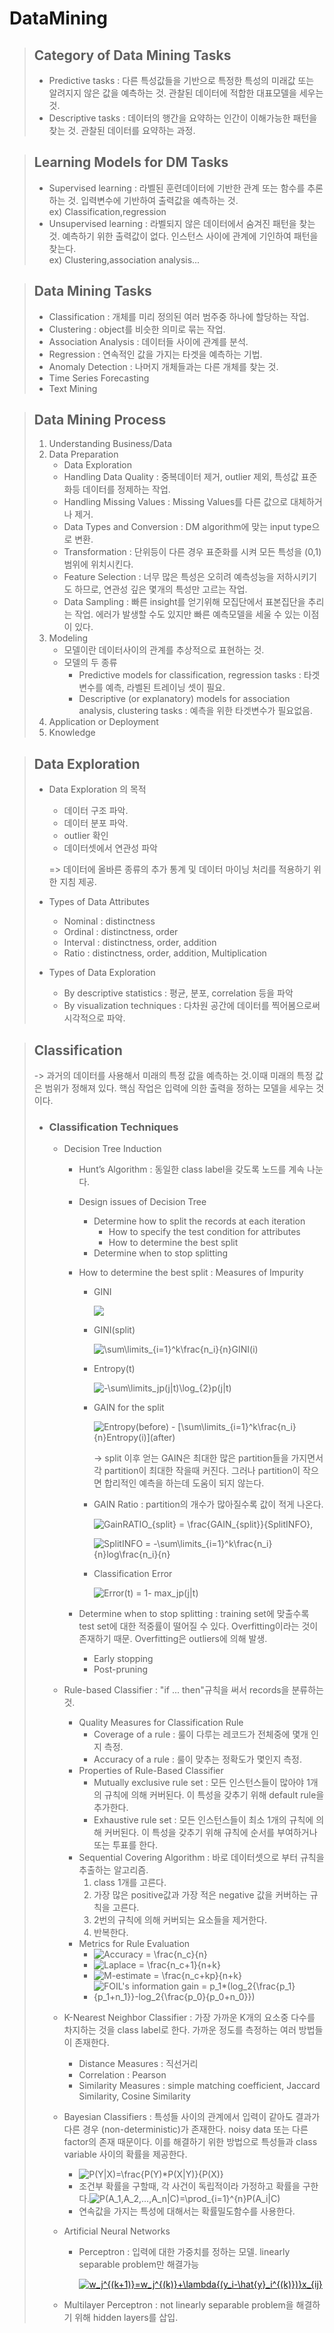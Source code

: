 # DataMining

> ## Category of Data Mining Tasks
>
> - Predictive tasks : 다른 특성값들을 기반으로 특정한 특성의 미래값 또는 알려지지 않은 값을 예측하는 것. 관찰된 데이터에 적합한 대표모델을 세우는 것.
> - Descriptive tasks : 데이터의 행간을 요약하는 인간이 이해가능한 패턴을 찾는 것. 관찰된 데이터를 요약하는 과정.

> ## Learning Models for DM Tasks
>
> - Supervised learning : 라벨된 훈련데이터에 기반한 관계 또는 함수를 추론하는 것. 입력변수에 기반하여 출력값을 예측하는 것.  
>   ex) Classification,regression
> - Unsupervised learning : 라벨되지 않은 데이터에서 숨겨진 패턴을 찾는 것. 예측하기 위한 출력값이 없다. 인스턴스 사이에 관계에 기인하여 패턴을 찾는다.  
>   ex) Clustering,association analysis...

> ## Data Mining Tasks
>
> - Classification : 개체를 미리 정의된 여러 범주중 하나에 할당하는 작업.
> - Clustering : object를 비슷한 의미로 묶는 작업.
> - Association Analysis : 데이터들 사이에 관계를 분석.
> - Regression : 연속적인 값을 가지는 타겟을 예측하는 기법.
> - Anomaly Detection : 나머지 개체들과는 다른 개체를 찾는 것.
> - Time Series Forecasting
> - Text Mining

> ## Data Mining Process
>
> 1. Understanding Business/Data
> 2. Data Preparation
>    - Data Exploration
>    - Handling Data Quality : 중복데이터 제거, outlier 제외, 특성값 표준화등 데이터를 정제하는 작업.
>    - Handling Missing Values : Missing Values를 다른 값으로 대체하거나 제거.
>    - Data Types and Conversion : DM algorithm에 맞는 input type으로 변환.
>    - Transformation : 단위등이 다른 경우 표준화를 시켜 모든 특성을 (0,1) 범위에 위치시킨다.
>    - Feature Selection : 너무 많은 특성은 오히려 예측성능을 저하시키기도 하므로, 연관성 깊은 몇개의 특성만 고르는 작업.
>    - Data Sampling : 빠른 insight를 얻기위해 모집단에서 표본집단을 추리는 작업. 에러가 발생할 수도 있지만 빠른 예측모델을 세울 수 있는 이점이 있다.
> 3. Modeling
>    - 모델이란 데이터사이의 관계를 추상적으로 표현하는 것.
>    - 모델의 두 종류
>      - Predictive models for classification, regression tasks : 타겟 변수를 예측, 라벨된 트레이닝 셋이 필요.
>      - Descriptive (or explanatory) models for association analysis, clustering tasks : 예측을 위한 타겟변수가 필요없음.
> 4. Application or Deployment
> 5. Knowledge

> ## Data Exploration
>
> - Data Exploration 의 목적
>
>   - 데이터 구조 파악.
>   - 데이터 분포 파악.
>   - outlier 확인
>   - 데이터셋에서 연관성 파악
>
>   => 데이터에 올바른 종류의 추가 통계 및 데이터 마이닝 처리를 적용하기 위한 지침 제공.
>
> - Types of Data Attributes
>   - Nominal : distinctness
>   - Ordinal : distinctness, order
>   - Interval : distinctness, order, addition
>   - Ratio : distinctness, order, addition, Multiplication
> - Types of Data Exploration
>   - By descriptive statistics : 평균, 분포, correlation 등을 파악
>   - By visualization techniques : 다차원 공간에 데이터를 찍어봄으로써 시각적으로 파악.

> ## Classification
>
> -> 과거의 데이터를 사용해서 미래의 특정 값을 예측하는 것.이때 미래의 특정 값은 범위가 정해져 있다. 핵심 작업은 입력에 의한 출력을 정하는 모델을 세우는 것이다.
>
> - ### Classification Techniques
>
>   - Decision Tree Induction
>
>     - Hunt’s Algorithm : 동일한 class label을 갖도록 노드를 계속 나눈다.
>     - Design issues of Decision Tree
>       - Determine how to split the records at each iteration
>         - How to specify the test condition for attributes
>         - How to determine the best split
>       - Determine when to stop splitting
>     - How to determine the best split : Measures of Impurity
>
>       - GINI
>
>           <img src="https://latex.codecogs.com/svg.latex?\inline&space;1&space;-&space;\sum[p(j|t)]^2"/>
>
>       - GINI(split)
>
>           <img src="https://latex.codecogs.com/svg.latex?\inline&space;\sum\limits_{i=1}^k\frac{n_i}{n}GINI(i)" title="\sum\limits_{i=1}^k\frac{n_i}{n}GINI(i)" />
>
>       - Entropy(t)
>
>           <img src="https://latex.codecogs.com/svg.latex?\inline&space;-\sum\limits_jp(j|t)\log_{2}p(j|t)" title="-\sum\limits_jp(j|t)\log_{2}p(j|t)" />
>
>       - GAIN for the split
>
>            <img src="https://latex.codecogs.com/svg.latex?\inline&space;Entropy(before)&space;-&space;[\sum\limits_{i=1}^k\frac{n_i}{n}Entropy(i)](after)" title="Entropy(before) - [\sum\limits_{i=1}^k\frac{n_i}{n}Entropy(i)](after)" />
>
>         -> split 이후 얻는 GAIN은 최대한 많은 partition들을 가지면서 각 partition이 최대한 작을때 커진다. 그러나 partition이 작으면 합리적인 예측을 하는데 도움이 되지 않는다.
>
>       - GAIN Ratio : partition의 개수가 많아질수록 값이 적게 나온다.
>
>         <img src="https://latex.codecogs.com/svg.latex?\inline&space;GainRATIO_{split}&space;=&space;\frac{GAIN_{split}}{SplitINFO}" title="GainRATIO_{split} = \frac{GAIN_{split}}{SplitINFO}" />,
>
>           <img src="https://latex.codecogs.com/svg.latex?\inline&space;SplitINFO&space;=&space;-\sum\limits_{i=1}^k\frac{n_i}{n}log\frac{n_i}{n}" title="SplitINFO = -\sum\limits_{i=1}^k\frac{n_i}{n}log\frac{n_i}{n}" />
>
>       - Classification Error
>
>           <img src="https://latex.codecogs.com/svg.latex?\inline&space;Error(t)&space;=&space;1-&space;max_jp(j|t)" title="Error(t) = 1- max_jp(j|t)" />
>
>     - Determine when to stop splitting : training set에 맞출수록 test set에 대한 적중률이 떨어질 수 있다. Overfitting이라는 것이 존재하기 때문. Overfitting은 outliers에 의해 발생.
>       - Early stopping
>       - Post-pruning
>
>   - Rule-based Classifier : "if ... then"규칙을 써서 records을 분류하는 것.
>     - Quality Measures for Classification Rule
>       - Coverage of a rule : 룰이 다루는 레코드가 전체중에 몇개 인지 측정.
>       - Accuracy of a rule : 룰이 맞추는 정확도가 몇인지 측정.
>     - Properties of Rule-Based Classifier
>       - Mutually exclusive rule set : 모든 인스턴스들이 많아야 1개의 규칙에 의해 커버된다. 이 특성을 갖추기 위해 default rule을 추가한다.
>       - Exhaustive rule set : 모든 인스턴스들이 최소 1개의 규칙에 의해 커버된다. 이 특성을 갖추기 위해 규칙에 순서를 부여하거나 또는 투표를 한다.
>     - Sequential Covering Algorithm : 바로 데이터셋으로 부터 규칙을 추출하는 알고리즘.
>       1.  class 1개를 고른다.
>       2.  가장 많은 positive값과 가장 적은 negative 값을 커버하는 규칙을 고른다.
>       3.  2번의 규칙에 의해 커버되는 요소들을 제거한다.
>       4.  반복한다.
>     - Metrics for Rule Evaluation
>       - <img src="https://latex.codecogs.com/gif.latex?Accuracy&space;=&space;\frac{n_c}{n}" title="Accuracy = \frac{n_c}{n}" />
>       - <img src="https://latex.codecogs.com/gif.latex?Laplace&space;=&space;\frac{n_c&plus;1}{n&plus;k}" title="Laplace = \frac{n_c+1}{n+k}" />
>       - <img src="https://latex.codecogs.com/gif.latex?M-estimate&space;=&space;\frac{n_c&plus;kp}{n&plus;k}" title="M-estimate = \frac{n_c+kp}{n+k}" />
>       - <img src="https://latex.codecogs.com/gif.latex?FOIL's&space;information&space;gain&space;=&space;p_1*(log_2{\frac{p_1}{p_1&plus;n_1}}-log_2{\frac{p_0}{p_0&plus;n_0}})" title="FOIL's information gain = p_1*(log_2{\frac{p_1}{p_1+n_1}}-log_2{\frac{p_0}{p_0+n_0}})" />
>   - K-Nearest Neighbor Classifier : 가장 가까운 K개의 요소중 다수를 차지하는 것을 class label로 한다. 가까운 정도를 측정하는 여러 방법들이 존재한다.
>     - Distance Measures : 직선거리
>     - Correlation : Pearson
>     - Similarity Measures : simple matching coefficient, Jaccard Similarity, Cosine Similarity
>   - Bayesian Classifiers : 특성들 사이의 관계에서 입력이 같아도 결과가 다른 경우 (non-deterministic)가 존재한다. noisy data 또는 다른 factor의 존재 때문이다. 이를 해결하기 위한 방법으로 특성들과 class variable 사이의 확률을 제공한다.
>     - <img src="https://latex.codecogs.com/gif.latex?P(Y|X)=\frac{P(Y)*P(X|Y)}{P(X)}" title="P(Y|X)=\frac{P(Y)*P(X|Y)}{P(X)}" />
>     - 조건부 확률을 구할때, 각 사건이 독립적이라 가정하고 확률을 구한다.<img src="https://latex.codecogs.com/gif.latex?P(A_1,A_2,...,A_n|C)=\prod_{i=1}^{n}P(A_i|C)" title="P(A_1,A_2,...,A_n|C)=\prod_{i=1}^{n}P(A_i|C)" />
>     - 연속값을 가지는 특성에 대해서는 확률밀도함수를 사용한다.
>   - Artificial Neural Networks
>
>     - Perceptron : 입력에 대한 가중치를 정하는 모델. linearly separable problem만 해결가능
>
>       <a href="https://www.codecogs.com/eqnedit.php?latex=w_j^{(k&plus;1)}=w_j^{(k)}&plus;\lambda{(y_i-\hat{y}_i^{(k)})}x_{ij}" target="_blank"><img src="https://latex.codecogs.com/gif.latex?w_j^{(k&plus;1)}=w_j^{(k)}&plus;\lambda{(y_i-\hat{y}_i^{(k)})}x_{ij}" title="w_j^{(k+1)}=w_j^{(k)}+\lambda{(y_i-\hat{y}_i^{(k)})}x_{ij}" /></a>
>
>   - Multilayer Perceptron : not linearly separable problem을 해결하기 위해 hidden layers를 삽입.

